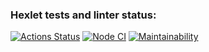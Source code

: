### Hexlet tests and linter status:
[![Actions Status](https://github.com/LexaZ999/frontend-project-lvl1/workflows/hexlet-check/badge.svg)](https://github.com/LexaZ999/frontend-project-lvl1/actions)
[![Node CI](https://github.com/LexaZ999/frontend-project-lvl1/workflows/nodejs.yml/badge.svg)](https://github.com/LexaZ999/frontend-project-lvl1/actions)
[![Maintainability](https://api.codeclimate.com/v1/badges/a99a88d28ad37a79dbf6/maintainability)](https://codeclimate.com/github/LexaZ999/frontend-project-lvl1/maintainability)